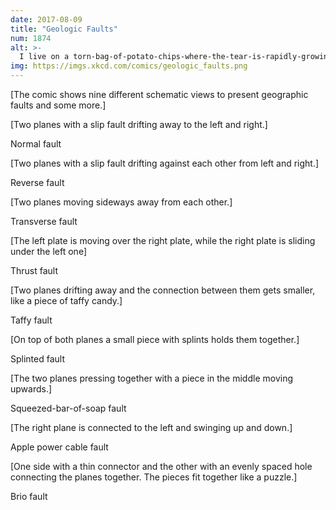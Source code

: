 ```yaml
---
date: 2017-08-09
title: "Geologic Faults"
num: 1874
alt: >-
  I live on a torn-bag-of-potato-chips-where-the-tear-is-rapidly-growing fault, which is terrifying.
img: https://imgs.xkcd.com/comics/geologic_faults.png
---
```

[The comic shows nine different schematic views to present geographic faults and some more.]

[Two planes with a slip fault drifting away to the left and right.]

Normal fault

[Two planes with a slip fault drifting against each other from left and right.]

Reverse fault

[Two planes moving sideways away from each other.]

Transverse fault

[The left plate is moving over the right plate, while the right plate is sliding under the left one]

Thrust fault

[Two planes drifting away and the connection between them gets smaller, like a piece of taffy candy.]

Taffy fault

[On top of both planes a small piece with splints holds them together.]

Splinted fault

[The two planes pressing together with a piece in the middle moving upwards.]

Squeezed-bar-of-soap fault

[The right plane is connected to the left and swinging up and down.]

Apple power cable fault

[One side with a thin connector and the other with an evenly spaced hole connecting the planes together. The pieces fit together like a puzzle.]

Brio fault